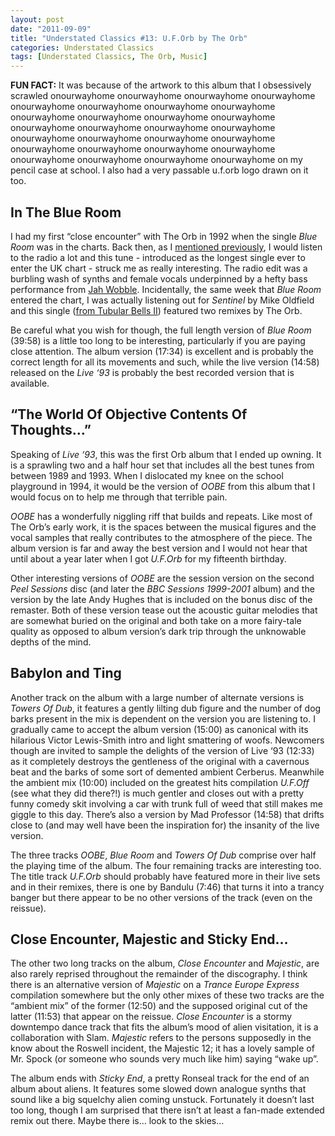 ```yaml
---
layout: post
date: "2011-09-09"
title: "Understated Classics #13: U.F.Orb by The Orb"
categories: Understated Classics
tags: [Understated Classics, The Orb, Music]
---
```


**FUN FACT:** It was because of the artwork to this album that I obsessively scrawled onourwayhome onourwayhome onourwayhome onourwayhome onourwayhome onourwayhome onourwayhome onourwayhome onourwayhome onourwayhome onourwayhome onourwayhome onourwayhome onourwayhome onourwayhome onourwayhome onourwayhome onourwayhome onourwayhome onourwayhome onourwayhome onourwayhome onourwayhome onourwayhome onourwayhome onourwayhome onourwayhome onourwayhome on my pencil case at school. I also had a very passable u.f.orb logo drawn on it too.

## In The Blue Room

I had my first “close encounter” with The Orb in 1992 when the single _Blue Room_ was in the charts. Back then, as I [mentioned previously](uc2), I would listen to the radio a lot and this tune - introduced as the longest single ever to enter the UK chart - struck me as really interesting. The radio edit was a burbling wash of synths and female vocals underpinned by a hefty bass performance from [Jah Wobble](http://www.newstatesman.com/music/2008/06/wobble-life-music-dub-leaving). Incidentally, the same week that _Blue Room_ entered the chart, I was actually listening out for _Sentinel_ by Mike Oldfield and this single ([from Tubular Bells II](uc10)) featured two remixes by The Orb. 

Be careful what you wish for though, the full length version of _Blue Room_ (39:58) is a little too long to be interesting, particularly if you are paying close attention. The album version (17:34) is excellent and is probably the correct length for all its movements and such, while the live version (14:58) released on the _Live ‘93_ is probably the best recorded version that is available.

## “The World Of Objective Contents Of Thoughts…”

Speaking of _Live ‘93_, this was the first Orb album that I ended up owning. It is a sprawling two and a half hour set that includes all the best tunes from between 1989 and 1993. When I dislocated my knee on the school playground in 1994, it would be the version of _OOBE_ from this album that I would focus on to help me through that terrible pain.

_OOBE_ has a wonderfully niggling riff that builds and repeats. Like most of The Orb’s early work, it is the spaces between the musical figures and the vocal samples that really contributes to the atmosphere of the piece. The album version is far and away the best version and I would not hear that until about a year later when I got _U.F.Orb_ for my fifteenth birthday.

Other interesting versions of _OOBE_ are the session version on the second _Peel Sessions_ disc (and later the _BBC Sessions 1999-2001_ album) and the version by the late Andy Hughes that is included on the bonus disc of the remaster. Both of these version tease out the acoustic guitar melodies that are somewhat buried on the original and both take on a more fairy-tale quality as opposed to album version’s dark trip through the unknowable depths of the mind.

## Babylon and Ting

Another track on the album with a large number of alternate versions is _Towers Of Dub_, it features a gently lilting dub figure and the number of dog barks present in the mix is dependent on the version you are listening to. I gradually came to accept the album version (15:00) as canonical with its hilarious Victor Lewis-Smith intro and light smattering of woofs. Newcomers though are invited to sample the delights of the version of Live ‘93 (12:33) as it completely destroys the gentleness of the original with a cavernous beat and the barks of some sort of demented ambient Cerberus. Meanwhile the ambient mix (10:00) included on the greatest hits compilation _U.F.Off_ (see what they did there?!) is much gentler and closes out with a pretty funny comedy skit involving a car with trunk full of weed that still makes me giggle to this day. There’s also a version by Mad Professor (14:58) that drifts close to (and may well have been the inspiration for) the insanity of the live version.

The three tracks _OOBE_, _Blue Room_ and _Towers Of Dub_ comprise over half the playing time of the album. The four remaining tracks are interesting too. The title track _U.F.Orb_ should probably have featured more in their live sets and in their remixes, there is one by Bandulu (7:46) that turns it into a trancy banger but there appear to be no other versions of the track (even on the reissue).

## Close Encounter, Majestic and Sticky End…

The other two long tracks on the album, _Close Encounter_ and _Majestic_, are also rarely reprised throughout the remainder of the discography. I think there is an alternative version of _Majestic_ on a _Trance Europe Express_ compilation somewhere but the only other mixes of these two tracks are the “ambient mix” of the former (12:50) and the supposed original cut of the latter (11:53) that appear on the reissue. _Close Encounter_ is a stormy downtempo dance track that fits the album’s mood of alien visitation, it is a collaboration with Slam. _Majestic_ refers to the persons supposedly in the know about the Roswell incident, the Majestic 12; it has a lovely sample of Mr. Spock (or someone who sounds very much like him) saying “wake up”.

The album ends with _Sticky End_, a pretty Ronseal track for the end of an album about aliens. It features some slowed down analogue synths that sound like a big squelchy alien coming unstuck. Fortunately it doesn’t last too long, though I am surprised that there isn’t at least a fan-made extended remix out there. Maybe there is… look to the skies…
